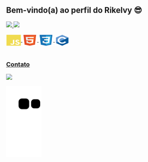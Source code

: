 ## Bem-vindo(a) ao perfil do Rikelvy 😎

 <div>
   <a href="https://github.com/Rikelvypereiraborges">
   <img height="180em" src="https://github-readme-stats.vercel.app/api?username=Rikelvypereiraborges&show_icons=true&theme=dracula&include_all_commits=true&count_private=true"/>
   <img height="180em" src="https://github-readme-stats.vercel.app/api/top-langs/?username=Rikelvypereiraborges&layout=compact&langs_count=6&theme=dracula"/>

</div>
<div style="display: inline_block"><br>
  <img align="center" alt="Js" height="30" width="40" src="https://raw.githubusercontent.com/devicons/devicon/master/icons/javascript/javascript-plain.svg">
  <img align="center" alt="HTML" height="30" width="40" src="https://raw.githubusercontent.com/devicons/devicon/master/icons/html5/html5-original.svg">
  <img align="center" alt="CSS" height="30" width="40" src="https://raw.githubusercontent.com/devicons/devicon/master/icons/css3/css3-original.svg">
  <img align="center" alt="CSS" height="30" width="40" src="https://raw.githubusercontent.com/devicons/devicon/master/icons/c/c-original.svg">
</div>
 
 <br>
 
  ### Contato
 
<div> 
  <a href="https://www.instagram.com/r.i.k.e.l.v.y/" target="_blank"><img src="https://img.shields.io/badge/-Instagram-%23E4405F?style=for-the-badge&logo=instagram&logoColor=white" target="_blank"></a>
 
  ![Snake animation](https://github.com/Rikelvypereiraborges/Rikelvypereiraborges/blob/output/github-contribution-grid-snake.svg)

</div>
